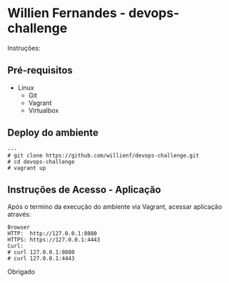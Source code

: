 # Willien Fernandes - devops-challenge

Instruções:

## Pré-requisitos

 - Linux
   - Git
   - Vagrant
   - Virtualbox

## Deploy do ambiente

    ---
    # git clone https://github.com/willienf/devops-challenge.git
    # cd devops-challenge
    # vagrant up

## Instruções de Acesso - Aplicação

Após o termino da execução do ambiente via Vagrant, acessar aplicação através:

    Browser
    HTTP:  http://127.0.0.1:8080
    HTTPS: https://127.0.0.1:4443
    Curl:
    # curl 127.0.0.1:8080
    # curl 127.0.0.1:4443

Obrigado
